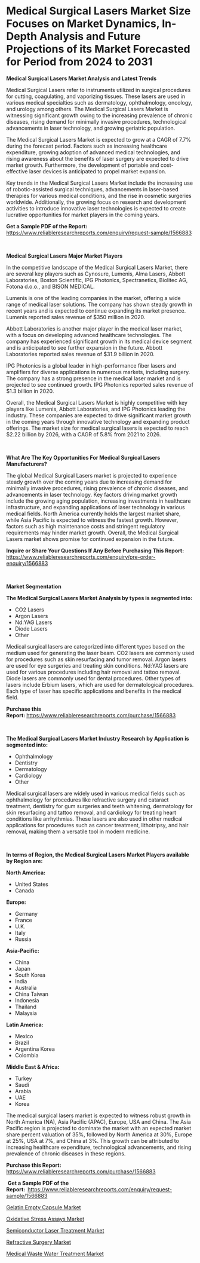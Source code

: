 <p><h1>Medical Surgical Lasers Market Size Focuses on Market Dynamics, In-Depth Analysis and Future Projections of its Market Forecasted for Period from 2024 to 2031</h1></p><p><strong>Medical Surgical Lasers Market Analysis and Latest Trends</strong></p>
<p><p>Medical Surgical Lasers refer to instruments utilized in surgical procedures for cutting, coagulating, and vaporizing tissues. These lasers are used in various medical specialties such as dermatology, ophthalmology, oncology, and urology among others. The Medical Surgical Lasers Market is witnessing significant growth owing to the increasing prevalence of chronic diseases, rising demand for minimally invasive procedures, technological advancements in laser technology, and growing geriatric population.</p><p>The Medical Surgical Lasers Market is expected to grow at a CAGR of 7.7% during the forecast period. Factors such as increasing healthcare expenditure, growing adoption of advanced medical technologies, and rising awareness about the benefits of laser surgery are expected to drive market growth. Furthermore, the development of portable and cost-effective laser devices is anticipated to propel market expansion.</p><p>Key trends in the Medical Surgical Lasers Market include the increasing use of robotic-assisted surgical techniques, advancements in laser-based therapies for various medical conditions, and the rise in cosmetic surgeries worldwide. Additionally, the growing focus on research and development activities to introduce innovative laser technologies is expected to create lucrative opportunities for market players in the coming years.</p></p>
<p><strong>Get a Sample PDF of the Report:&nbsp;</strong> <a href="https://www.reliableresearchreports.com/enquiry/request-sample/1566883">https://www.reliableresearchreports.com/enquiry/request-sample/1566883</a></p>
<p>&nbsp;</p>
<p><strong>Medical Surgical Lasers Major Market Players</strong></p>
<p><p>In the competitive landscape of the Medical Surgical Lasers Market, there are several key players such as Cynosure, Lumenis, Alma Lasers, Abbott Laboratories, Boston Scientific, IPG Photonics, Spectranetics, Biolitec AG, Fotona d.o.o., and BISON MEDICAL. </p><p>Lumenis is one of the leading companies in the market, offering a wide range of medical laser solutions. The company has shown steady growth in recent years and is expected to continue expanding its market presence. Lumenis reported sales revenue of $350 million in 2020.</p><p>Abbott Laboratories is another major player in the medical laser market, with a focus on developing advanced healthcare technologies. The company has experienced significant growth in its medical device segment and is anticipated to see further expansion in the future. Abbott Laboratories reported sales revenue of $31.9 billion in 2020.</p><p>IPG Photonics is a global leader in high-performance fiber lasers and amplifiers for diverse applications in numerous markets, including surgery. The company has a strong presence in the medical laser market and is projected to see continued growth. IPG Photonics reported sales revenue of $1.3 billion in 2020.</p><p>Overall, the Medical Surgical Lasers Market is highly competitive with key players like Lumenis, Abbott Laboratories, and IPG Photonics leading the industry. These companies are expected to drive significant market growth in the coming years through innovative technology and expanding product offerings. The market size for medical surgical lasers is expected to reach $2.22 billion by 2026, with a CAGR of 5.8% from 2021 to 2026.</p></p>
<p>&nbsp;</p>
<p><strong>What Are The Key Opportunities For Medical Surgical Lasers Manufacturers?</strong></p>
<p><p>The global Medical Surgical Lasers market is projected to experience steady growth over the coming years due to increasing demand for minimally invasive procedures, rising prevalence of chronic diseases, and advancements in laser technology. Key factors driving market growth include the growing aging population, increasing investments in healthcare infrastructure, and expanding applications of laser technology in various medical fields. North America currently holds the largest market share, while Asia Pacific is expected to witness the fastest growth. However, factors such as high maintenance costs and stringent regulatory requirements may hinder market growth. Overall, the Medical Surgical Lasers market shows promise for continued expansion in the future.</p></p>
<p><strong>Inquire or Share Your Questions If Any Before Purchasing This Report:</strong> <a href="https://www.reliableresearchreports.com/enquiry/pre-order-enquiry/1566883">https://www.reliableresearchreports.com/enquiry/pre-order-enquiry/1566883</a></p>
<p>&nbsp;</p>
<p><strong>Market Segmentation</strong></p>
<p><strong>The Medical Surgical Lasers Market Analysis by types is segmented into:</strong></p>
<p><ul><li>CO2 Lasers</li><li>Argon Lasers</li><li>Nd:YAG Lasers</li><li>Diode Lasers</li><li>Other</li></ul></p>
<p><p>Medical surgical lasers are categorized into different types based on the medium used for generating the laser beam. CO2 lasers are commonly used for procedures such as skin resurfacing and tumor removal. Argon lasers are used for eye surgeries and treating skin conditions. Nd:YAG lasers are used for various procedures including hair removal and tattoo removal. Diode lasers are commonly used for dental procedures. Other types of lasers include Erbium lasers, which are used for dermatological procedures. Each type of laser has specific applications and benefits in the medical field.</p></p>
<p><strong>Purchase this Report:&nbsp;</strong><a href="https://www.reliableresearchreports.com/purchase/1566883">https://www.reliableresearchreports.com/purchase/1566883</a></p>
<p>&nbsp;</p>
<p><strong>The Medical Surgical Lasers Market Industry Research by Application is segmented into:</strong></p>
<p><ul><li>Ophthalmology</li><li>Dentistry</li><li>Dermatology</li><li>Cardiology</li><li>Other</li></ul></p>
<p><p>Medical surgical lasers are widely used in various medical fields such as ophthalmology for procedures like refractive surgery and cataract treatment, dentistry for gum surgeries and teeth whitening, dermatology for skin resurfacing and tattoo removal, and cardiology for treating heart conditions like arrhythmias. These lasers are also used in other medical applications for procedures such as cancer treatment, lithotripsy, and hair removal, making them a versatile tool in modern medicine.</p></p>
<p>&nbsp;</p>
<p><strong>In terms of Region, the Medical Surgical Lasers Market Players available by Region are:</strong></p>
<p>
    <p> <strong> North America: </strong>
        <ul>
            <li>United States</li>
            <li>Canada</li>
        </ul>
        </p> 
    <p> <strong> Europe: </strong>
        <ul>
            <li>Germany</li>
            <li>France</li>
            <li>U.K.</li>
            <li>Italy</li>
            <li>Russia</li>
        </ul>
        </p> 
    <p> <strong> Asia-Pacific: </strong>
        <ul>
            <li>China</li>
            <li>Japan</li>
            <li>South Korea</li>
            <li>India</li>
            <li>Australia</li>
            <li>China Taiwan</li>
            <li>Indonesia</li>
            <li>Thailand</li>
            <li>Malaysia</li>
        </ul>
        </p> 
    <p> <strong> Latin America: </strong>
        <ul>
            <li>Mexico</li>
            <li>Brazil</li>
            <li>Argentina Korea</li>
            <li>Colombia</li>
        </ul>
        </p> 
    <p> <strong> Middle East & Africa: </strong>
        <ul>
            <li>Turkey</li>
            <li>Saudi</li>
            <li>Arabia</li>
            <li>UAE</li>
            <li>Korea</li>
        </ul>
    </p>
    </p>
<p><p>The medical surgical lasers market is expected to witness robust growth in North America (NA), Asia Pacific (APAC), Europe, USA and China. The Asia Pacific region is projected to dominate the market with an expected market share percent valuation of 35%, followed by North America at 30%, Europe at 25%, USA at 7%, and China at 3%. This growth can be attributed to increasing healthcare expenditure, technological advancements, and rising prevalence of chronic diseases in these regions.</p></p>
<p><strong>Purchase this Report: </strong><a href="https://www.reliableresearchreports.com/purchase/1566883">https://www.reliableresearchreports.com/purchase/1566883</a></p>
<p>&nbsp;<strong>Get a Sample PDF of the Report:&nbsp;&nbsp;</strong><a href="https://www.reliableresearchreports.com/enquiry/request-sample/1566883">https://www.reliableresearchreports.com/enquiry/request-sample/1566883</a></p>
<p><strong></strong></p>
<p><p><a href="https://medium.com/@marcosratke/gelatin-empty-capsule-market-analysis-and-sze-forecasted-for-period-from-2024-to-2031-48d8c6926a33">Gelatin Empty Capsule Market</a></p><p><a href="https://medium.com/@marcosratke/decoding-oxidative-stress-assays-market-metrics-market-share-trends-and-growth-patterns-a082b5e0b079">Oxidative Stress Assays Market</a></p><p><a href="https://medium.com/@marcosratke/semiconductor-laser-treatment-market-size-reveals-the-best-marketing-channels-in-global-industry-37c0d74ecc98">Semiconductor Laser Treatment Market</a></p><p><a href="https://medium.com/@marcosratke/refractive-surgery-market-exploring-market-share-market-trends-and-future-growth-dea57292af39">Refractive Surgery Market</a></p><p><a href="https://medium.com/@marcosratke/medical-waste-water-treatment-market-insights-into-market-cagr-market-trends-and-growth-46ce8ffb5f09">Medical Waste Water Treatment Market</a></p></p>